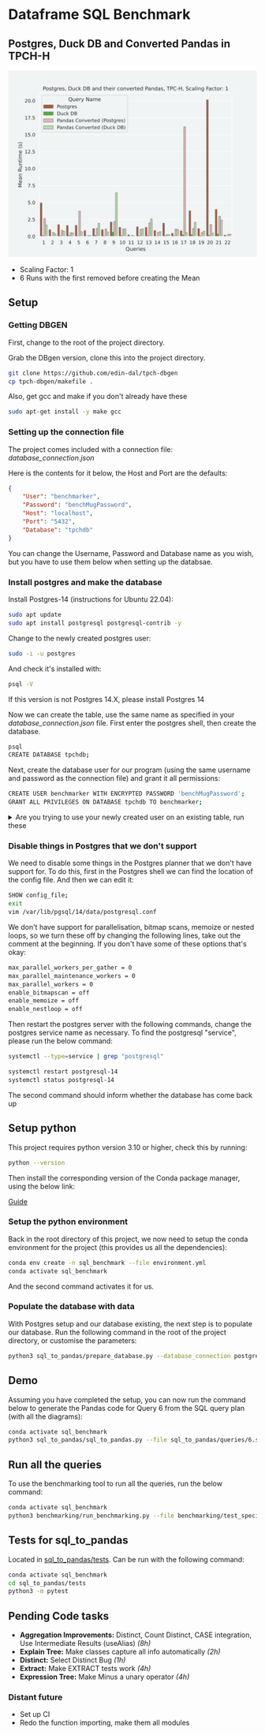 # Dataframe SQL Benchmark


## Postgres, Duck DB and Converted Pandas in TPCH-H 

![Comparison Table, Scaling Factor 1](benchmarking/analysis_results/postgres_duck_db_compare_queries.svg)

- Scaling Factor: 1
- 6 Runs with the first removed before creating the Mean

## Setup
### Getting DBGEN

First, change to the root of the project directory.

Grab the DBgen version, clone this into the project directory.

```bash
git clone https://github.com/edin-dal/tpch-dbgen
cp tpch-dbgen/makefile .
```

Also, get gcc and make if you don't already have these

```bash
sudo apt-get install -y make gcc
```

### Setting up the connection file

The project comes included with a connection file: _database\_connection.json_

Here is the contents for it below, the Host and Port are the defaults:

```json
{
    "User": "benchmarker",
    "Password": "benchMugPassword",
    "Host": "localhost",
    "Port": "5432",
    "Database": "tpchdb"
}
```

You can change the Username, Password and Database name as you wish, but you have to use them below when setting up the databsae.

### Install postgres and make the database

Install Postgres-14 (instructions for Ubuntu 22.04):

```bash
sudo apt update
sudo apt install postgresql postgresql-contrib -y
```

Change to the newly created postgres user:

```bash
sudo -i -u postgres
```

And check it's installed with:

```bash
psql -V
```

If this version is not Postgres 14.X, please install Postgres 14

Now we can create the table, use the same name as specified in your _database\_connection.json_ file. First enter the postgres shell, then create the database.

```bash
psql
CREATE DATABASE tpchdb;
```

Next, create the database user for our program (using the same username and password as the connection file) and grant it all permissions:

```bash
CREATE USER benchmarker WITH ENCRYPTED PASSWORD 'benchMugPassword';
GRANT ALL PRIVILEGES ON DATABASE tpchdb TO benchmarker;
```

<details>
<summary>Are you trying to use your newly created user on an existing table, run these</summary>


Assuming your user is: _benchmarker_.

```bash
GRANT ALL PRIVILEGES ON ALL TABLES IN SCHEMA public TO benchmarker;
GRANT ALL PRIVILEGES ON ALL SEQUENCES IN SCHEMA public TO benchmarker;


ALTER DEFAULT PRIVILEGES FOR USER benchmarker IN SCHEMA public GRANT SELECT, INSERT, UPDATE, DELETE ON TABLES TO benchmarker;
```
</details>

### Disable things in Postgres that we don't support

We need to disable some things in the Postgres planner that we don't have support for. To do this, first in the Postgres shell we can find the location of the config file. And then we can edit it:
```bash
SHOW config_file;
exit
vim /var/lib/pgsql/14/data/postgresql.conf
```

We don't have support for parallelisation, bitmap scans, memoize or nested loops, so we turn these off by changing the following lines, take out the comment at the beginning. If you don't have some of these options that's okay:

```bash
max_parallel_workers_per_gather = 0
max_parallel_maintenance_workers = 0
max_parallel_workers = 0
enable_bitmapscan = off
enable_memoize = off
enable_nestloop = off
```

Then restart the postgres server with the following commands, change the postgres service name as necessary. To find the postgresql "service", please run the below command:

```bash
systemctl --type=service | grep "postgresql"
```

```bash
systemctl restart postgresql-14
systemctl status postgresql-14
```

The second command should inform whether the database has come back up

## Setup python

This project requires python version 3.10 or higher, check this by running:

```bash
python --version
```

Then install the corresponding version of the Conda package manager, using the below link:

[Guide](https://docs.conda.io/projects/conda/en/latest/user-guide/install/linux.html)

### Setup the python environment

Back in the root directory of this project, we now need to setup the conda environment for the project (this provides us all the dependencies):

```bash
conda env create -n sql_benchmark --file environment.yml
conda activate sql_benchmark
```

And the second command activates it for us.

### Populate the database with data

With Postgres setup and our database existing, the next step is to populate our database. Run the following command in the root of the project directory, or customise the parameters:

```bash
python3 sql_to_pandas/prepare_database.py --database_connection postgres_connection.json --scaling_factor 1 --db_gen tpch-dbgen --data_storage data_storage --constants tpch-prep
```

## Demo

Assuming you have completed the setup, you can now run the command below to generate the Pandas code for Query 6 from the SQL query plan (with all the diagrams):

```bash
conda activate sql_benchmark
python3 sql_to_pandas/sql_to_pandas.py --file sql_to_pandas/queries/6.sql --output_location query_6 --name generated_query_6_pandas.py --db_file postgres_connection.json --use_numpy False
```

## Run all the queries

To use the benchmarking tool to run all the queries, run the below command:

```bash
conda activate sql_benchmark
python3 benchmarking/run_benchmarking.py --file benchmarking/test_specifications/all_queries_test.json --verbose
```

## Tests for sql_to_pandas

Located in [sql_to_pandas/tests](sql_to_pandas/tests). Can be run with the following command:

```bash
conda activate sql_benchmark
cd sql_to_pandas/tests
python3 -m pytest
```

## Pending Code tasks

- **Aggregation Improvements:** Distinct, Count Distinct, CASE integration, Use Intermediate Results (useAlias) _(8h)_
- **Explain Tree:** Make classes capture all info automatically _(2h)_
- **Distinct:** Select Distinct Bug _(1h)_
- **Extract:** Make EXTRACT tests work _(4h)_
- **Expression Tree:** Make Minus a unary operator _(4h)_

### Distant future

- Set up CI
- Redo the function importing, make them all modules
